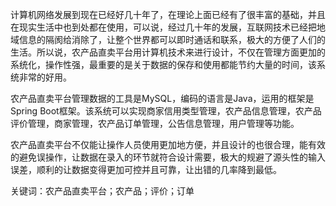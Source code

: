 计算机网络发展到现在已经好几十年了，在理论上面已经有了很丰富的基础，并且在现实生活中也到处都在使用，可以说，经过几十年的发展，互联网技术已经把地域信息的隔阂给消除了，让整个世界都可以即时通话和联系，极大的方便了人们的生活。所以说，农产品直卖平台用计算机技术来进行设计，不仅在管理方面更加的系统化，操作性强，最重要的是关于数据的保存和使用都能节约大量的时间，该系统非常的好用。

农产品直卖平台管理数据的工具是MySQL，编码的语言是Java，运用的框架是Spring Boot框架。该系统可以实现商家信用类型管理，农产品信息管理，农产品评价管理，商家管理，农产品订单管理，公告信息管理，用户管理等功能。

农产品直卖平台不仅能让操作人员使用更加地方便，并且设计的也很合理，能有效的避免误操作，让数据在录入的环节就符合设计需要，极大的规避了源头性的输入误差，顺利的让数据变得更加可控并且可靠，让出错的几率降到最低。

关键词：农产品直卖平台；农产品；评价；订单

